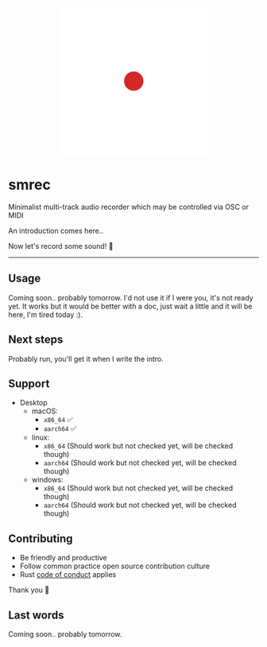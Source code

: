 <p align="center">
  <img src="https://raw.githubusercontent.com/alisomay/smrec/main/assets/logo_transparent.png"/>
</p>

# smrec

Minimalist multi-track audio recorder which may be controlled via OSC or MIDI

An introduction comes here..

Now let's record some sound! 🔔

---

## Usage

Coming soon.. probably tomorrow.
I'd not use it if I were you, it's not ready yet.
It works but it would be better with a doc, just wait a little and it will be here, I'm tired today :).

## Next steps

Probably run, you'll get it when I write the intro.

## Support

- Desktop
  - macOS:
    - `x86_64` ✅
    - `aarch64` ✅
  - linux:
    - `x86_64` (Should work but not checked yet, will be checked though)
    - `aarch64` (Should work but not checked yet, will be checked though)
  - windows:
    - `x86_64` (Should work but not checked yet, will be checked though)
    - `aarch64` (Should work but not checked yet, will be checked though)

## Contributing

- Be friendly and productive
- Follow common practice open source contribution culture
- Rust [code of conduct](https://www.rust-lang.org/policies/code-of-conduct) applies

Thank you 🙏

## Last words

Coming soon.. probably tomorrow.
